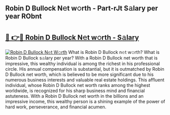 ## Robin D Bullock N𝚎t w𝚘rth - Part-rJt S𝚊lary per year RObnt

# <h2><a href="http://gc1o88y.nevu.top/?p=Robin+D+Bullock">🔗 👉🔴 Robin D Bullock N𝚎t w𝚘rth - S𝚊lary</a></h2>

[![Robin D Bullock N𝚎t W𝚘rth](https://i.imgur.com/Oavwk0R.jpeg)](http://gc1o88y.nevu.top/?p=Robin+D+Bullock)
What is Robin D Bullock n𝚎t w𝚘rth? What is Robin D Bullock s𝚊lary per year?
With a Robin D Bullock net worth that is impressive, this wealthy individual is among the richest in his professional circle. His annual compensation is substantial, but it is outmatched by Robin D Bullock net worth, which is believed to be more significant due to his numerous business interests and valuable real estate holdings. This affluent individual, whose Robin D Bullock net worth ranks among the highest worldwide, is recognized for his sharp business mind and financial astuteness. With a Robin D Bullock net worth in the billions and an impressive income, this wealthy person is a shining example of the power of hard work, perseverance, and financial acumen.
